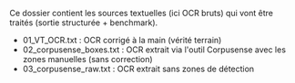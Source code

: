 Ce dossier contient les sources textuelles (ici OCR bruts) qui vont être traités (sortie structurée + benchmark).

- 01_VT_OCR.txt : OCR corrigé à la main (vérité terrain)
- 02_corpusense_boxes.txt : OCR extrait via l'outil Corpusense avec les zones manuelles (sans correction)
- 03_corpusense_raw.txt : OCR extrait sans zones de détection